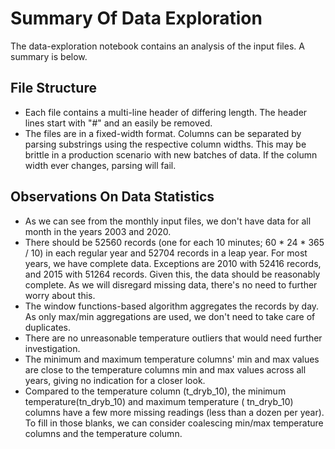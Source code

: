 # Summary Of Data Exploration

The data-exploration notebook contains an analysis of the input files. A summary is below.

## File Structure

* Each file contains a multi-line header of differing length. The header lines start with "#" and an easily be removed.
* The files are in a fixed-width format. Columns can be separated by parsing substrings using the respective column
  widths. This may be brittle in a production scenario with new batches of data. If the column width ever changes,
  parsing will fail.

## Observations On Data Statistics

* As we can see from the monthly input files, we don't have data for all month in the years 2003 and 2020.
* There should be 52560 records (one for each 10 minutes; 60 * 24 * 365 / 10) in each regular year and 52704 records in
  a leap year. For most years, we have complete data. Exceptions are 2010 with 52416 records, and 2015 with 51264
  records. Given this, the data should be reasonably complete. As we will disregard missing data, there's no need to
  further worry about this.
* The window functions-based algorithm aggregates the records by day. As only max/min aggregations are used, we don't
  need to take care of duplicates.
* There are no unreasonable temperature outliers that would need further investigation.
* The minimum and maximum temperature columns' min and max values are close to the temperature columns min and max
  values across all years, giving no indication for a closer look.
* Compared to the temperature column (t_dryb_10), the minimum temperature(tn_dryb_10) and maximum temperature (
  tn_dryb_10) columns have a few more missing readings (less than a dozen per year). To fill in those blanks, we can
  consider coalescing min/max temperature columns and the temperature column.